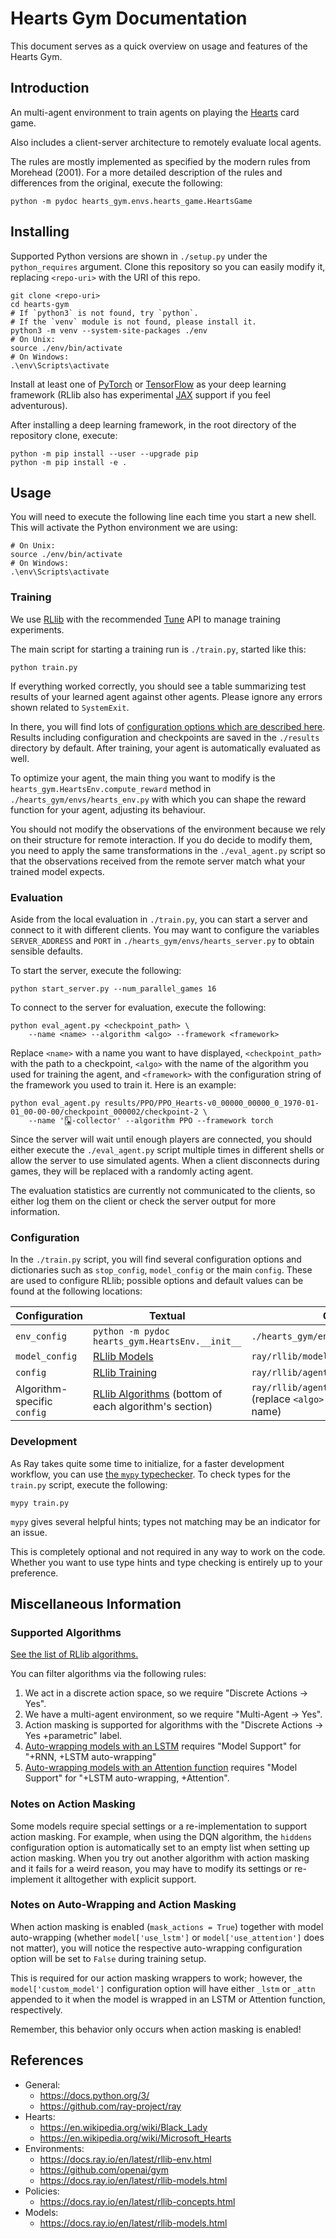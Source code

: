 <link rel="stylesheet" href="style.css">

# Hearts Gym Documentation

This document serves as a quick overview on usage and features of the
Hearts Gym.

## Introduction

An multi-agent environment to train agents on playing the
[Hearts](https://en.wikipedia.org/wiki/Black_Lady) card game.

Also includes a client-server architecture to remotely evaluate local
agents.

The rules are mostly implemented as specified by the modern rules from
Morehead (2001). For a more detailed description of the rules and
differences from the original, execute the following:

```shell
python -m pydoc hearts_gym.envs.hearts_game.HeartsGame
```

## Installing

Supported Python versions are shown in `./setup.py` under the
`python_requires` argument. Clone this repository so you can easily
modify it, replacing `<repo-uri>` with the URI of this repo.

```shell
git clone <repo-uri>
cd hearts-gym
# If `python3` is not found, try `python`.
# If the `venv` module is not found, please install it.
python3 -m venv --system-site-packages ./env
# On Unix:
source ./env/bin/activate
# On Windows:
.\env\Scripts\activate
```

Install at least one of
[PyTorch](https://pytorch.org/get-started/locally/) or
[TensorFlow](https://www.tensorflow.org/install) as your deep learning
framework (RLlib also has experimental
[JAX](https://github.com/google/jax#installation) support if you feel
adventurous).

After installing a deep learning framework, in the root directory of
the repository clone, execute:

```shell
python -m pip install --user --upgrade pip
python -m pip install -e .
```

## Usage

You will need to execute the following line each time you start a new
shell. This will activate the Python environment we are using:

```shell
# On Unix:
source ./env/bin/activate
# On Windows:
.\env\Scripts\activate
```

### Training

We use [RLlib](https://docs.ray.io/en/master/rllib.html) with the
recommended [Tune](https://docs.ray.io/en/master/tune/index.html) API
to manage training experiments.

The main script for starting a training run is `./train.py`, started
like this:

```shell
python train.py
```

If everything worked correctly, you should see a table summarizing
test results of your learned agent against other agents. Please ignore
any errors shown related to `SystemExit`.

In there, you will find lots of [configuration options which are
described here](#configuration). Results including configuration and
checkpoints are saved in the `./results` directory by default. After
training, your agent is automatically evaluated as well.

To optimize your agent, the main thing you want to modify is the
`hearts_gym.HeartsEnv.compute_reward` method in
`./hearts_gym/envs/hearts_env.py` with which you can shape the reward
function for your agent, adjusting its behaviour.

You should not modify the observations of the environment because we
rely on their structure for remote interaction. If you do decide to
modify them, you need to apply the same transformations in the
`./eval_agent.py` script so that the observations received from the
remote server match what your trained model expects.

### Evaluation

Aside from the local evaluation in `./train.py`, you can start a
server and connect to it with different clients. You may want to
configure the variables `SERVER_ADDRESS` and `PORT` in
`./hearts_gym/envs/hearts_server.py` to obtain sensible defaults.

To start the server, execute the following:

```shell
python start_server.py --num_parallel_games 16
```

To connect to the server for evaluation, execute the following:

```shell
python eval_agent.py <checkpoint_path> \
    --name <name> --algorithm <algo> --framework <framework>
```

Replace `<name>` with a name you want to have displayed,
`<checkpoint_path>` with the path to a checkpoint, `<algo>` with the
name of the algorithm you used for training the agent, and
`<framework>` with the configuration string of the framework you used
to train it. Here is an example:

```shell
python eval_agent.py results/PPO/PPO_Hearts-v0_00000_00000_0_1970-01-01_00-00-00/checkpoint_000002/checkpoint-2 \
    --name '🂭-collector' --algorithm PPO --framework torch
```

Since the server will wait until enough players are connected, you
should either execute the `./eval_agent.py` script multiple times in
different shells or allow the server to use simulated agents. When a
client disconnects during games, they will be replaced with a randomly
acting agent.

The evaluation statistics are currently not communicated to the
clients, so either log them on the client or check the server output
for more information.

### Configuration

In the `./train.py` script, you will find several configuration options
and dictionaries such as `stop_config`, `model_config` or the main
`config`. These are used to configure RLlib; possible options and
default values can be found at the following locations:

| Configuration               | Textual                                                                                                      | Code                                                                             |
|-----------------------------|--------------------------------------------------------------------------------------------------------------|----------------------------------------------------------------------------------|
| `env_config`                | `python -m pydoc hearts_gym.HeartsEnv.__init__`                                                              | `./hearts_gym/envs/hearts_env.py`                                                |
| `model_config`              | [RLlib Models](https://docs.ray.io/en/master/rllib-models.html#default-model-config-settings)                | `ray/rllib/models/catalog.py`                                                    |
| `config`                    | [RLlib Training](https://docs.ray.io/en/master/rllib-training.html#common-parameters)                        | `ray/rllib/agents/trainer.py`                                                    |
| Algorithm-specific `config` | [RLlib Algorithms](https://docs.ray.io/en/master/rllib-algorithms.html) (bottom of each algorithm's section) | `ray/rllib/agents/<algo>/<algo>.py` (replace `<algo>` with the algorithm's name) |

### Development

As Ray takes quite some time to initialize, for a faster development
workflow, you can use [the `mypy`
typechecker](https://github.com/python/mypy). To check types for the
`train.py` script, execute the following:

```shell
mypy train.py
```

`mypy` gives several helpful hints; types not matching may be an
indicator for an issue.

This is completely optional and not required in any way to work on the
code. Whether you want to use type hints and type checking is entirely
up to your preference.

## Miscellaneous Information

### Supported Algorithms

[See the list of RLlib
algorithms.](https://docs.ray.io/en/master/rllib-algorithms.html)

You can filter algorithms via the following rules:

1. We act in a discrete action space, so we require "Discrete Actions → Yes".
2. We have a multi-agent environment, so we require "Multi-Agent →
   Yes".
3. Action masking is supported for algorithms with the "Discrete
   Actions → Yes +parametric" label.
4. [Auto-wrapping models with an
   LSTM](https://docs.ray.io/en/master/rllib-models.html#built-in-auto-lstm-and-auto-attention-wrappers)
   requires "Model Support" for "+RNN, +LSTM auto-wrapping"
5. [Auto-wrapping models with an Attention
   function](https://docs.ray.io/en/master/rllib-models.html#built-in-auto-lstm-and-auto-attention-wrappers)
   requires "Model Support" for "+LSTM auto-wrapping, +Attention".

### Notes on Action Masking

Some models require special settings or a re-implementation to support
action masking. For example, when using the DQN algorithm, the
`hiddens` configuration option is automatically set to an empty list
when setting up action masking. When you try out another algorithm
with action masking and it fails for a weird reason, you may have to
modify its settings or re-implement it alltogether with explicit
support.

### Notes on Auto-Wrapping and Action Masking

When action masking is enabled (`mask_actions = True`) together with
model auto-wrapping (whether `model['use_lstm']` or
`model['use_attention']` does not matter), you will notice the
respective auto-wrapping configuration option will be set to `False`
during training setup.

This is required for our action masking wrappers to work; however, the
`model['custom_model']` configuration option will have either `_lstm`
or `_attn` appended to it when the model is wrapped in an LSTM or
Attention function, respectively.

Remember, this behavior only occurs when action masking is enabled!

## References

- General:
	- https://docs.python.org/3/
	- https://github.com/ray-project/ray
- Hearts:
	- https://en.wikipedia.org/wiki/Black_Lady
	- https://en.wikipedia.org/wiki/Microsoft_Hearts
- Environments:
	- https://docs.ray.io/en/latest/rllib-env.html
	- https://github.com/openai/gym
	- https://docs.ray.io/en/latest/rllib-models.html
- Policies:
	- https://docs.ray.io/en/latest/rllib-concepts.html
- Models:
	- https://docs.ray.io/en/latest/rllib-models.html
